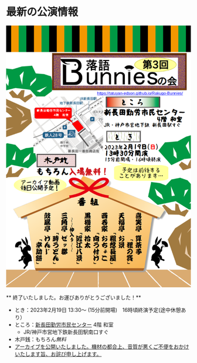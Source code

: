 # 最新の公演情報

![第3回落語バニーズの会](./img/Chirashi/Third.png "第3回落語バニーズの会")

** 終了いたしました。お運びありがとうございました！**

* とき：2023年2月19日 13:30〜 (15分前開場)　16時頃終演予定(途中休憩あり）
* ところ：[新長田勤労市民センター](https://www.kobe-kinrou.jp/shisetsu/shinnagata/) 4階 和室
  * JR/神戸市営地下鉄新長田駅南口すぐ
* 木戸銭：もちろん*無料*
* [アーカイブを公開いたしました。機材の都合上、音質が悪くご不便をおかけいたします旨、お詫び申し上げます。](https://youtube.com/playlist?list=PLvqA8nD_0MQAhLZ_Q0Imd0Cp8WAX04Kp4)
